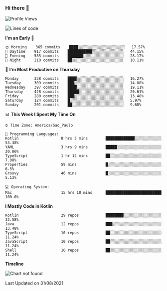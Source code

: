 ### Hi there 👋

<!--
**fernandonogueira/fernandonogueira** is a ✨ _special_ ✨ repository because its `README.md` (this file) appears on your GitHub profile.

Here are some ideas to get you started:

- 🔭 I’m currently working on ...
- 🌱 I’m currently learning ...
- 👯 I’m looking to collaborate on ...
- 🤔 I’m looking for help with ...
- 💬 Ask me about ...
- 📫 How to reach me: ...
- 😄 Pronouns: ...
- ⚡ Fun fact: ...
-->

<!--START_SECTION:waka-->
![Profile Views](http://img.shields.io/badge/Profile%20Views-1-blue)

![Lines of code](https://img.shields.io/badge/From%20Hello%20World%20I%27ve%20Written-462356%20lines%20of%20code-blue)

**I'm an Early 🐤** 

```text
🌞 Morning    365 commits    ████░░░░░░░░░░░░░░░░░░░░░   17.57% 
🌆 Daytime    917 commits    ███████████░░░░░░░░░░░░░░   44.15% 
🌃 Evening    585 commits    ███████░░░░░░░░░░░░░░░░░░   28.17% 
🌙 Night      210 commits    ██░░░░░░░░░░░░░░░░░░░░░░░   10.11%

```
📅 **I'm Most Productive on Thursday** 

```text
Monday       338 commits    ████░░░░░░░░░░░░░░░░░░░░░   16.27% 
Tuesday      309 commits    ███░░░░░░░░░░░░░░░░░░░░░░   14.88% 
Wednesday    397 commits    ████░░░░░░░░░░░░░░░░░░░░░   19.11% 
Thursday     428 commits    █████░░░░░░░░░░░░░░░░░░░░   20.61% 
Friday       280 commits    ███░░░░░░░░░░░░░░░░░░░░░░   13.48% 
Saturday     124 commits    █░░░░░░░░░░░░░░░░░░░░░░░░   5.97% 
Sunday       201 commits    ██░░░░░░░░░░░░░░░░░░░░░░░   9.68%

```


📊 **This Week I Spent My Time On** 

```text
⌚︎ Time Zone: America/Sao_Paulo

💬 Programming Languages: 
Kotlin                   8 hrs 5 mins        █████████████░░░░░░░░░░░░   53.38% 
YAML                     3 hrs 9 mins        █████░░░░░░░░░░░░░░░░░░░░   20.86% 
TypeScript               1 hr 12 mins        ██░░░░░░░░░░░░░░░░░░░░░░░   7.98% 
Properties               59 mins             █░░░░░░░░░░░░░░░░░░░░░░░░   6.5% 
Groovy                   46 mins             █░░░░░░░░░░░░░░░░░░░░░░░░   5.13%

💻 Operating System: 
Mac                      15 hrs 10 mins      █████████████████████████   100.0%

```

**I Mostly Code in Kotlin** 

```text
Kotlin                   29 repos            ████████░░░░░░░░░░░░░░░░░   32.58% 
Java                     12 repos            ███░░░░░░░░░░░░░░░░░░░░░░   13.48% 
TypeScript               10 repos            ██░░░░░░░░░░░░░░░░░░░░░░░   11.24% 
JavaScript               10 repos            ██░░░░░░░░░░░░░░░░░░░░░░░   11.24% 
Shell                    10 repos            ██░░░░░░░░░░░░░░░░░░░░░░░   11.24%

```


**Timeline**

![Chart not found](https://raw.githubusercontent.com/fernandonogueira/fernandonogueira/master/charts/bar_graph.png) 


 Last Updated on 31/08/2021
<!--END_SECTION:waka-->
